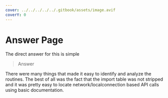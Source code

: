 ```yaml
---
cover: ../../../../../.gitbook/assets/image.avif
coverY: 0
---
```


# Answer Page

The direct answer for this is simple

> Answer

There were many things that made it easy to identify and analyze the routines. The best of all was the fact that the import table was not stripped and it was pretty easy to locate network/localconnection based API calls using basic documentation.
